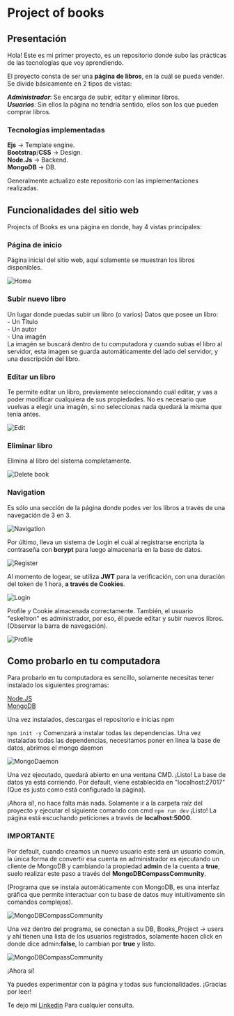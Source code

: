# Project of books

## Presentación

Hola! Este es mi primer proyecto, es un repositorio donde subo las prácticas de las tecnologías que voy aprendiendo.

El proyecto consta de ser una **página de libros**, en la cuál se pueda vender. Se divide básicamente en 2 tipos de vistas:

***Administrador***: Se encarga de subir, editar y eliminar libros.  
***Usuarios***: Sin ellos la página no tendría sentido, ellos son los que pueden comprar libros.  

### Tecnologías implementadas

**Ejs** -> Template engine.  
**Bootstrap**/**CSS** -> Design.  
**Node.Js** -> Backend.  
**MongoDB** -> DB.

Generalmente  actualizo este repositorio con las implementaciones realizadas.

## Funcionalidades del sitio web

Projects of Books es una página en donde, hay 4 vistas principales:

### Página de inicio

Página inicial del sitio web, aquí solamente se muestran los libros disponibles.

![Home](https://i.ibb.co/9bjw3t6/Home.jpg)

### Subir nuevo libro  

Un lugar donde puedas subir un libro (o varios)
Datos que posee un libro:  
    - Un Título  
    - Un autor  
    - Una imagén  
La imagén se buscará dentro de tu computadora y cuando subas el libro al servidor, esta imagen se guarda automáticamente del lado del servidor, y una descripción del libro.

### Editar un libro  

Te permite editar un libro, previamente seleccionando cuál editar, y vas a poder modificar cualquiera de sus propiedades. No es necesario que vuelvas a elegir una imagén, si no seleccionas nada quedará la misma que tenía antes.

![Edit](https://i.ibb.co/RNCSmY7/Edit-Book-2.jpg)

### Eliminar libro

Elimina al libro del sistema completamente.

![Delete book](https://i.ibb.co/Wf24tyJ/Delete-Edit.jpg)

### Navigation  

Es sólo una sección de la página donde podes ver los libros a través de una navegación de 3 en 3.

![Navigation](https://i.ibb.co/2n1zJZ1/Navigation.jpg)

Por último, lleva un sistema de Login el cuál al registrarse encripta la contraseña con **bcrypt** para luego almacenarla en la base de datos.

![Register](https://i.ibb.co/FYQGJrS/Register.jpg)

Al momento de logear, se utiliza **JWT** para la verificación, con una duración del token de 1 hora, **a través de Cookies**.

![Login](https://i.ibb.co/WHBB0XC/Login.jpg)

Profile y Cookie almacenada correctamente. También, el usuario "eskeltron" es administrador, por eso, él puede editar y subir nuevos libros. (Observar la barra de navegación).

![Profile](https://i.ibb.co/WfYmNY9/Profile.jpg)

## Como probarlo en tu computadora

Para probarlo en tu computadora es sencillo, solamente necesitas tener instalado los siguientes programas:

[Node.JS](https://nodejs.org/es/download/)  
[MongoDB](https://www.mongodb.com/download-center/community)

Una vez instalados, descargas el repositorio e inicias npm

```npm init -y```
Comenzará a instalar todas las dependencias. Una vez instaladas todas las dependencias, necesitamos poner en línea la base de datos, abrimos el mongo daemon

![MongoDaemon](https://i.ibb.co/0G7TCrS/MongoD.jpg)

Una vez ejecutado, quedará abierto en una ventana CMD. ¡Listo! La base de datos ya está corriendo. Por default, viene establecida en "localhost:27017" (Que es justo como está configurado la página).

¡Ahora sí!, no hace falta más nada. Solamente ir a la carpeta raíz del proyecto y ejecutar el siguiente comando con cmd ```npm run dev```
¡Listo! La página está escuchando peticiones a través de **localhost:5000**.

### IMPORTANTE

Por default, cuando creamos un nuevo usuario este será un usuario común, la única forma de convertir esa cuenta en administrador es ejecutando un cliente de MongoDB y cambiando la propiedad **admin** de la cuenta a **true**, suelo realizar este paso a través del **MongoDBCompassCommunity**.

(Programa que se instala automáticamente con MongoDB, es una interfaz gráfica que permite interactuar con tu base de datos muy intuitivamente sin comandos complejos).

![MongoDBCompassCommunity](https://i.ibb.co/56WXzrZ/Community.jpg)

Una vez dentro del programa, se conectan a su DB,
Books_Project -> users y ahí tienen una lista de los usuarios registrados, solamente hacen click en donde dice admin:**false**, lo cambian por **true** y listo.

![MongoDBCompassCommunity](https://i.ibb.co/LzxYvKm/Mongo-DBCompass.jpg)

¡Ahora sí!

Ya puedes experimentar con la página y todas sus funcionalidades. ¡Gracias por leer!

Te dejo mi [Linkedin](https://www.linkedin.com/in/nicolásgomez/) Para cualquier consulta.

